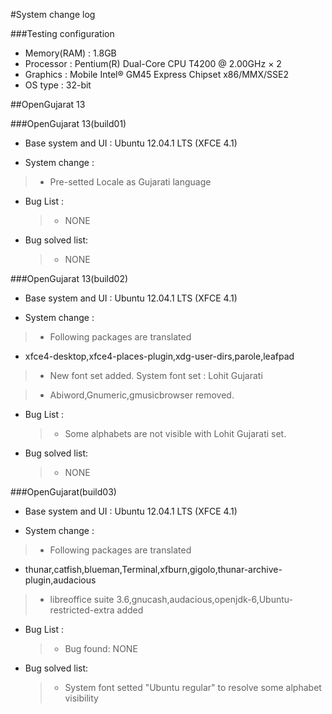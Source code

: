 #System change log


###Testing configuration 
- Memory(RAM) : 1.8GB
- Processor : Pentium(R) Dual-Core CPU T4200 @ 2.00GHz × 2 
- Graphics : Mobile Intel® GM45 Express Chipset x86/MMX/SSE2 
- OS type : 32-bit

##OpenGujarat 13

###OpenGujarat 13(build01)

- Base system and UI : Ubuntu 12.04.1 LTS (XFCE 4.1)

- System change : 
 >- Pre-setted Locale as Gujarati language

- Bug List :

	>- NONE

- Bug solved list:
	
	>- NONE


###OpenGujarat 13(build02)

- Base system and UI : Ubuntu 12.04.1 LTS (XFCE 4.1)

- System change :

 >- Following packages are translated
  - xfce4-desktop,xfce4-places-plugin,xdg-user-dirs,parole,leafpad
  
 >- New font set added. System font set : Lohit Gujarati 
 
 >- Abiword,Gnumeric,gmusicbrowser removed.
  
- Bug List :

	>- Some alphabets are not visible with Lohit Gujarati set.

- Bug solved list:
	
	>- NONE

###OpenGujarat(build03)

- Base system and UI : Ubuntu 12.04.1 LTS (XFCE 4.1)

- System change : 

 >- Following packages are translated
  - thunar,catfish,blueman,Terminal,xfburn,gigolo,thunar-archive-plugin,audacious

 >- libreoffice suite 3.6,gnucash,audacious,openjdk-6,Ubuntu-restricted-extra added
  

- Bug List : 

	>- Bug found: NONE

- Bug solved list:
	
	>- System font setted "Ubuntu regular" to resolve some alphabet visibility

